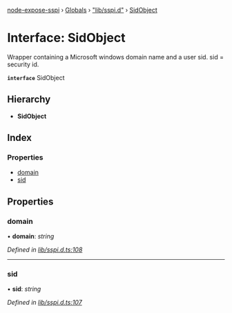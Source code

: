 [node-expose-sspi](../README.md) › [Globals](../globals.md) › ["lib/sspi.d"](../modules/_lib_sspi_d_.md) › [SidObject](_lib_sspi_d_.sidobject.md)

# Interface: SidObject

Wrapper containing a Microsoft windows domain name and a user sid.
sid = security id.

**`interface`** SidObject

## Hierarchy

* **SidObject**

## Index

### Properties

* [domain](_lib_sspi_d_.sidobject.md#domain)
* [sid](_lib_sspi_d_.sidobject.md#sid)

## Properties

###  domain

• **domain**: *string*

*Defined in [lib/sspi.d.ts:108](https://github.com/jlguenego/node-expose-sspi/blob/c79000f/lib/sspi.d.ts#L108)*

___

###  sid

• **sid**: *string*

*Defined in [lib/sspi.d.ts:107](https://github.com/jlguenego/node-expose-sspi/blob/c79000f/lib/sspi.d.ts#L107)*
